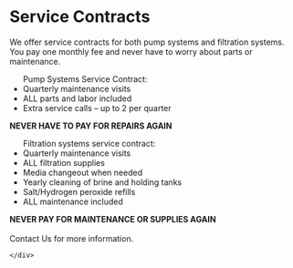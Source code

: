 <script src="{{ '/js/collapsible.js?v=' | append: site.github.build_revision | relative_url }}"></script>

<div id="root">
    <div id="serviceContracts">
        <h1 class="serviceContracts-header">Service Contracts</h1>
        <div>
            We offer service contracts for both pump systems and filtration systems.  You pay one monthly fee and never have to worry about parts or maintenance.
            <ul>
                <lh>Pump Systems Service Contract:</lh>
                <li>Quarterly maintenance visits</li>
                <li>ALL parts and labor included</li>
                <li>Extra service calls – up to 2 per quarter</li>
            </ul>
            <b>NEVER HAVE TO PAY FOR REPAIRS AGAIN</b>
            <ul>
                <lh>Filtration systems service contract:</lh>
                <li>Quarterly maintenance visits</li>
                <li>ALL filtration supplies</li>
                <li>Media changeout when needed</li>
                <li>Yearly cleaning of brine and holding tanks</li>
                <li>Salt/Hydrogen peroxide refills</li>
                <li>ALL maintenance included</li>
            </ul>
            <b>NEVER PAY FOR MAINTENANCE OR SUPPLIES AGAIN</b>
            <br>
            <br>
            <a>Contact Us for more information.</a>
        </div>
        
    </div>
</div>
